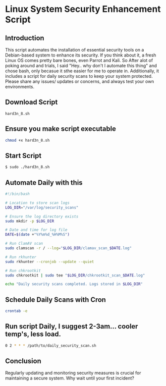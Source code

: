 # Linux System Security Enhancement Script

## Introduction

This script automates the installation of essential security tools on a Debian-based system to enhance its security. If you think about it, a fresh Linux OS comes pretty bare bones, even Parrot and Kali. So After alot of poking around and trials, I said "Hey.. why don't I automate this thing" and chose bash, only becasue it sthe easier for me to operate in. Additionally, it includes a script for daily security scans to keep your system protected. Please share any issues/ updates or concerns, and always test your own environments. 

## Download Script
```
hard3n_8.sh
```
## Ensure you make script executable
```bash
chmod +x hard3n_8.sh
```
## Start Script
```bash
$ sudo ./hard3n_8.sh
```
## Automate Daily with this
```bash
#!/bin/bash

# Location to store scan logs
LOG_DIR="/var/log/security_scans"

# Ensure the log directory exists
sudo mkdir -p $LOG_DIR

# Date and time for log file
DATE=$(date +"%Y%m%d_%H%M%S")

# Run ClamAV scan
sudo clamscan -r / --log="$LOG_DIR/clamav_scan_$DATE.log"

# Run rkhunter
sudo rkhunter --cronjob --update --quiet

# Run chkrootkit
sudo chkrootkit | sudo tee "$LOG_DIR/chkrootkit_scan_$DATE.log"

echo "Daily security scans completed. Logs stored in $LOG_DIR"
```
## Schedule Daily Scans with Cron
```bash
crontab -e
```
## Run script Daily, I suggest 2-3am... cooler temp's, less load.
```bash
0 2 * * * /path/to/daily_security_scan.sh
```
## Conclusion

Regularly updating and monitoring security measures is crucial for maintaining a secure system. Why wait until your first incident?

